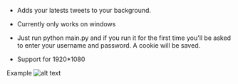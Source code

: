 - Adds your latests tweets to your background.

- Currently only works on windows

- Just run python main.py and if you run it for the first time you'll be asked to enter
your username and password. A cookie will be saved.

- Support for 1920*1080

Example
![alt text](https://i.imgur.com/e7TGGOQ.gif)
